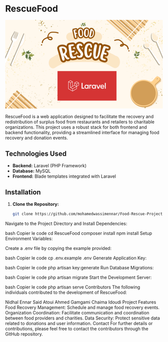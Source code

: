# RescueFood

![Project Screenshot](screenshot.png)

RescueFood is a web application designed to facilitate the recovery and redistribution of surplus food from restaurants and retailers to charitable organizations. This project uses a robust stack for both frontend and backend functionality, providing a streamlined interface for managing food recovery and donation events.

## Technologies Used

- **Backend:** Laravel (PHP Framework)
- **Database:** MySQL
- **Frontend:** Blade templates integrated with Laravel

## Installation

1. **Clone the Repository:**

   ```bash
   git clone https://github.com/mohamedwassimennar/Food-Rescue-Project.git
Navigate to the Project Directory and Install Dependencies:

bash
Copier le code
cd RescueFood
composer install
npm install
Setup Environment Variables:

Create a .env file by copying the example provided:

bash
Copier le code
cp .env.example .env
Generate Application Key:

bash
Copier le code
php artisan key:generate
Run Database Migrations:

bash
Copier le code
php artisan migrate
Start the Development Server:

bash
Copier le code
php artisan serve
Contributors
The following individuals contributed to the development of RescueFood:

Nidhal Ennar
Said Atoui
Ahmed Gamgami
Chaima Idoudi
Project Features
Food Recovery Management: Schedule and manage food recovery events.
Organization Coordination: Facilitate communication and coordination between food providers and charities.
Data Security: Protect sensitive data related to donations and user information.
Contact
For further details or contributions, please feel free to contact the contributors through the GitHub repository.
